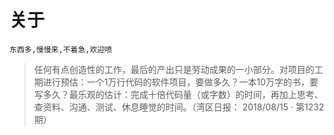 # 关于


```
东西多,慢慢来,不着急,欢迎喷
```

> 任何有点创造性的工作，最后的产出只是劳动成果的一小部分。对项目的工期进行预估：一个1万行代码的软件项目，要做多久？一本10万字的书，要写多久？最乐观的估计：完成十倍代码量（或字数）的时间，再加上思考、查资料、沟通、测试、休息睡觉的时间。（湾区日报： 2018/08/15 · 第1232期）